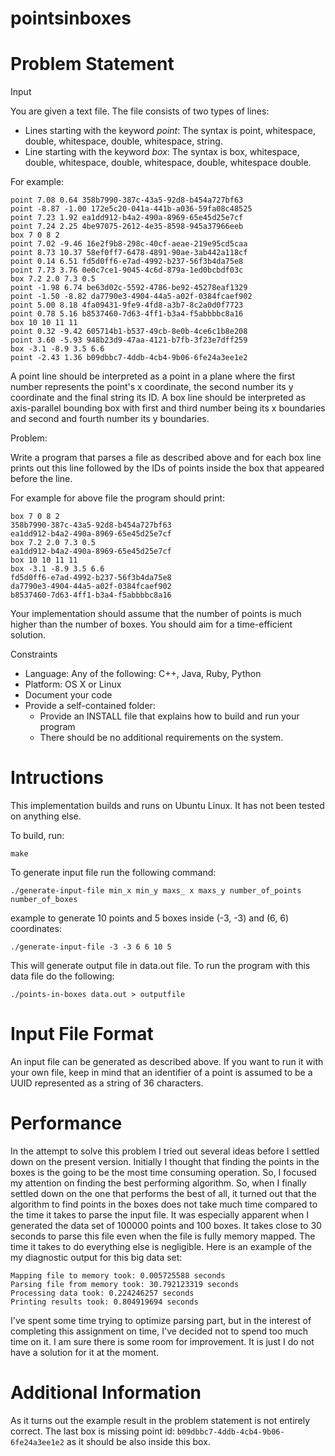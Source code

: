 pointsinboxes
=============

Problem Statement
=================

Input

You are given a text file. The file consists of two types of lines:

* Lines starting with the keyword _point_: The syntax is point, whitespace, double, whitespace, double, whitespace, string.
* Line starting with the keyword _box_: The syntax is box, whitespace, double, whitespace, double, whitespace, double, whitespace double.

For example:

```
point 7.08 0.64 358b7990-387c-43a5-92d8-b454a727bf63
point -8.87 -1.00 172e5c20-041a-441b-a036-59fa08c48525
point 7.23 1.92 ea1dd912-b4a2-490a-8969-65e45d25e7cf
point 7.24 2.25 4be97075-2612-4e35-8598-945a37966eeb
box 7 0 8 2
point 7.02 -9.46 16e2f9b8-298c-40cf-aeae-219e95cd5caa
point 8.73 10.37 58ef0ff7-6478-4891-90ae-3ab442a118cf
point 0.14 6.51 fd5d0ff6-e7ad-4992-b237-56f3b4da75e8
point 7.73 3.76 0e0c7ce1-9045-4c6d-879a-1ed0bcbdf03c
box 7.2 2.0 7.3 0.5
point -1.98 6.74 be63d02c-5592-4786-be92-45278eaf1329
point -1.50 -8.82 da7790e3-4904-44a5-a02f-0384fcaef902
point 5.00 8.18 4fa09431-9fe9-4fd8-a3b7-8c2a0d0f7723
point 0.78 5.16 b8537460-7d63-4ff1-b3a4-f5abbbbc8a16
box 10 10 11 11
point 0.32 -9.42 605714b1-b537-49cb-8e0b-4ce6c1b8e208
point 3.60 -5.93 948b23d9-47aa-4121-b7fb-3f23e7dff259
box -3.1 -8.9 3.5 6.6
point -2.43 1.36 b09dbbc7-4ddb-4cb4-9b06-6fe24a3ee1e2
```

A point line should be interpreted as a point in a plane where the
first number represents the point's x coordinate, the second number
its y coordinate and the final string its ID. A box line should be interpreted
as axis-parallel bounding box with first and third number being
its x boundaries and second and fourth number its y boundaries.

Problem:

Write a program that parses a file as described above and for
each box line prints out this line followed by the IDs of points inside the box
that appeared before the line.

For example for above file the program should print:

```
box 7 0 8 2
358b7990-387c-43a5-92d8-b454a727bf63
ea1dd912-b4a2-490a-8969-65e45d25e7cf
box 7.2 2.0 7.3 0.5
ea1dd912-b4a2-490a-8969-65e45d25e7cf
box 10 10 11 11
box -3.1 -8.9 3.5 6.6
fd5d0ff6-e7ad-4992-b237-56f3b4da75e8
da7790e3-4904-44a5-a02f-0384fcaef902
b8537460-7d63-4ff1-b3a4-f5abbbbc8a16
```

Your implementation should assume that the number of points is much
higher than the number of boxes. You should aim for a time-efficient
solution.

Constraints

* Language: Any of the following: C++, Java, Ruby, Python
* Platform: OS X or Linux
* Document your code
* Provide a self-contained folder:
    * Provide an INSTALL file that explains how to build and run your program
    * There should be no additional requirements on the system.

Intructions
===========

This implementation builds and runs on Ubuntu Linux. It has not been tested on anything else.

To build, run:

    make

To generate input file run the following command:

    ./generate-input-file min_x min_y maxs_ x maxs_y number_of_points number_of_boxes

example to generate 10 points and 5 boxes inside (-3, -3) and (6, 6) coordinates:

    ./generate-input-file -3 -3 6 6 10 5

This will generate output file in data.out file. To run the program with this data file do the following:

    ./points-in-boxes data.out > outputfile

Input File Format
=================

An input file can be generated as described above. If you want to run it with your own file,
keep in mind that an identifier of a point is assumed to be a UUID represented as a string of 36 characters.

Performance
===========

In the attempt to solve this problem I tried out several ideas before I settled down on the present version.
Initially I thought that finding the points in the boxes is the going to be the most time consuming operation.
So, I focused my attention on finding the best performing algorithm. So, when I finally settled down on the one
that performs the best of all, it turned out that the algorithm to find points in the boxes does not take much time
compared to the time it takes to parse the input file. It was especially apparent when I generated the data set of
100000 points and 100 boxes. It takes close to 30 seconds to parse this file even when the file is fully memory mapped.
The time it takes to do everything else is negligible. Here is an example of the my diagnostic output for this big
data set:

```
Mapping file to memory took: 0.005725588 seconds
Parsing file from memory took: 30.792123319 seconds
Processing data took: 0.224246257 seconds
Printing results took: 0.804919694 seconds
```

I've spent some time trying to optimize parsing part, but in the interest of completing this assignment on time,
I've decided not to spend too much time on it. I am sure there is some room for improvement. It is just I do not have
a solution for it at the moment.


Additional Information
======================

As it turns out the example result in the problem statement is not entirely correct. The last box is missing point id:
`b09dbbc7-4ddb-4cb4-9b06-6fe24a3ee1e2` as it should be also inside this box.
